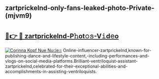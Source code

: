 ## zartprickelnd-only-fans​-leaked-photo​-Private-(mjvm9)


# <h2><a href="https://mediaupload.pro?title=zartprickelnd&ref=git">🔗👉 🔴 zartprickelnd-P𝚑ot𝚘𝚜-V𝚒d𝚎o</a></h2>

[![Corinna Kopf Nue Nu𝚍e𝚜](https://i.imgur.com/0qMVB7G.gif)](https://mediaupload.pro?title=zartprickelnd&ref=git)
Online-influencer-zartprickelnd,known-for-publishing-dance-and-lifestyle-content,-including-performances-and-vlogs-on-social-media-platforms.Brilliant-ventriloquist-assistant-zartprickelnd,celebrated-for-their-exceptional-abilities-and-accomplishments-in-assisting-ventriloquists.  